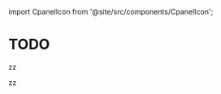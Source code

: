 import CpanelIcon from '@site/src/components/CpanelIcon';


# TODO


zz
<CpanelIcon tool="email_accounts" title="Compte de messagerie" />

zz